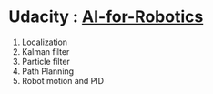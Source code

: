 # Udacity : [AI-for-Robotics](https://www.udacity.com/course/artificial-intelligencefor-robotics--cs373)

1) Localization
2) Kalman filter 
3) Particle filter
4) Path Planning
5) Robot motion and PID
